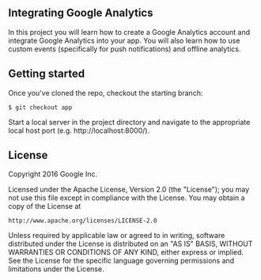## Integrating Google Analytics
In this project you will learn how to create a Google Analytics account and integrate Google Analytics into your app. You will also learn how to use custom events (specifically for push notifications) and offline analytics.

## Getting started
Once you've cloned the repo, checkout the starting branch:

`$ git checkout app`

Start a local server in the project directory and navigate to the appropriate local host port (e.g. http://localhost:8000/).


## License

Copyright 2016 Google Inc.

Licensed under the Apache License, Version 2.0 (the "License");
you may not use this file except in compliance with the License.
You may obtain a copy of the License at

    http://www.apache.org/licenses/LICENSE-2.0

Unless required by applicable law or agreed to in writing, software
distributed under the License is distributed on an "AS IS" BASIS,
WITHOUT WARRANTIES OR CONDITIONS OF ANY KIND, either express or implied.
See the License for the specific language governing permissions and
limitations under the License.
